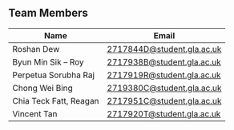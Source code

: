 ## Team Members

| Name                 | Email                                        |
| -------------------- | -------------------------------------------- |
| Roshan Dew           | 2717844D@student.gla.ac.uk                   |
| Byun Min Sik – Roy   | 2717938B@student.gla.ac.uk                   |
| Perpetua Sorubha Raj | 2717919R@student.gla.ac.uk                   |
| Chong Wei Bing       | 2719380C@student.gla.ac.uk                   |
| Chia Teck Fatt, Reagan | 2717951C@student.gla.ac.uk                 |
| Vincent Tan          | 2717920T@student.gla.ac.uk                   |
